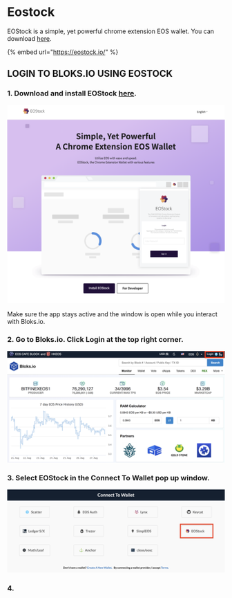 # Eostock

EOStock is a simple, yet powerful chrome extension EOS wallet. You can download [here](https://eostock.io/).

{% embed url="https://eostock.io/" %}

## LOGIN TO BLOKS.IO USING EOSTOCK

### 1. Download and install EOStock [here](https://eostock.io).

![](../../.gitbook/assets/image%20%2860%29.png)

Make sure the app stays active and the window is open while you interact with Bloks.io. 

### 2. Go to Bloks.io. Click Login at the top right corner.

![](../../.gitbook/assets/image%20%28123%29.png)

### 3. Select EOStock in the Connect To Wallet pop up window. 

![](../../.gitbook/assets/image%20%2896%29.png)

### 4. 


